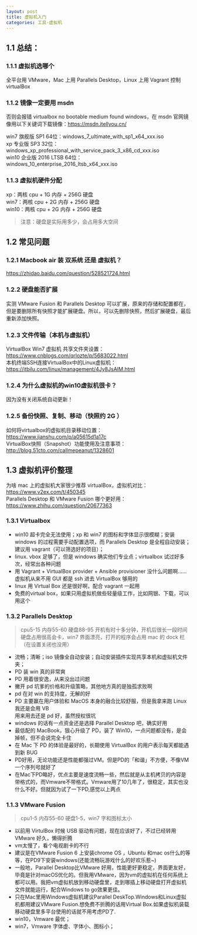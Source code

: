 ```yaml
---
layout: post
title: 虚拟机入门
categories: 工具-虚拟机
---
```

## 1.1 总结：
### 1.1.1 虚拟机选哪个  
全平台用 VMware，Mac 上用 Parallels Desktop，Linux 上用 Vagrant 控制 virtualBox

### 1.1.2 镜像一定要用 msdn 
否则会报错 virtualbox no bootable medium found windows，在 msdn 官网镜像用以下关键词下载镜像：<https://msdn.itellyou.cn/>

win7 旗舰版 SP1 64位：windows_7_ultimate_with_sp1_x64_xxx.iso  
xp 专业版 SP3 32位：windows_xp_professional_with_service_pack_3_x86_cd_xxx.iso  
win10 企业版 2016 LTSB 64位：windows_10_enterprise_2016_ltsb_x64_xxx.iso  

### 1.1.3 虚拟机硬件分配
xp：两核 cpu + 1G 内存 + 256G 硬盘  
win7：两核 cpu + 2G 内存 + 256G 硬盘  
win10：两核 cpu + 2G 内存 + 256G 硬盘  
> 注意：硬盘是实际用多少，会占用多大空间  

## 1.2 常见问题
### 1.2.1 Macbook air 装 双系统 还是 虚拟机？
<https://zhidao.baidu.com/question/528521724.html>

### 1.2.2 硬盘能否扩展
实测 VMware Fusion 和 Parallels Desktop 可以扩展，原来的存储和配置都在，但是要删除所有快照才能扩展硬盘。所以，可以先删除快照，然后扩展硬盘，最后重新添加快照。

### 1.2.3 文件传输（本机与虚拟机）
VirtualBox Win7 虚拟机 共享文件夹设置：<https://www.cnblogs.com/qrlozte/p/5683022.html>    
本机终端SSH连接VirtualBox中的Linux虚拟机：<https://itbilu.com/linux/management/4Jy8JsAIM.html>   

### 1.2.4 为什么虚拟机的win10虚拟机很卡？
因为没有关闭系统自动更新！

### 1.2.5 备份快照、复制、移动（快照约 2G ）
如何将virtualbox的虚拟机目录移动位置：<https://www.jianshu.com/p/a05615d1a17c>   
VirtualBox快照（Snapshot）功能使用及注意事项：<http://blog.51cto.com/callmepeanut/1328601>    


## 1.3 虚拟机评价整理
为啥 mac 上的虚拟机大家很少推荐 virtualBox，虚拟机对比：<https://www.v2ex.com/t/450345>     
Parallels Desktop 和 VMware Fusion 哪个更好用：<https://www.zhihu.com/question/20677363>   

### 1.3.1 Virtualbox
* win10 超卡完全无法使用；xp 和 win7 的图标和字体显示很模糊；安装 windows 的过程需要手动配置选项，而 Parallels Desktop 是全程自动安装；建议用 vagrant（可以筛选好的项目）；  
* linux. vbox 足够了，但是 windows 确实他们专业点；virtualbox 试过好多次，经常出各种问题  
* 用 Vagrant + VirtualBox provider + Ansible provisioner 没什么问题啊……虚拟机从来不用 GUI 都是 ssh 进去 VirtualBox 够用的  
* linux 用 Virtual Box 还是很好啊，配合 vagrant 一起用  
* 免费的virtual box，如果只用虚拟机做些轻量级工作，比如网银、下载，可以用这个

### 1.3.2 Parallels Desktop 
> cpu5-15 内存55-60 硬盘88-95 开机有时十多分钟，开机后很长一段时间硬盘占用很高会卡，win7 界面漂亮，打开的程序会占用 mac 的 dock 栏（在设置关闭也没用）

* 流畅；清晰；iso 镜像全自动安装；自动安装插件实现共享本机和虚拟机文件夹；  
* PD 装 win 真的非常爽  
* PD 用着很安逸，从来没出过问题  
* 撇开 pd 坑爹的价格和升级策略，其他地方真的是独孤求败啊  
* pd 在对 win 的支持度，无解的好  
* PD 主要赢在用户体验和 MacOS 本身的融合比较舒服，但是我拿来跑 Linux 我还是会用 VB  
用来用去还是 pd 好，虽然授权很坑   
* windows 的话有一点资金还是选择 Parallel Desktop 吧，确实好用   
* 最低配的 MacBook，狠心升级了 PD，装了 Win10，一点问题都没有，是会掉帧，但不会说完全卡住  
* 在 Mac 下 PD 的体验是最好的，长期使用 VirtualBox 的用户表示每天都能遇到新 BUG  
* PD好用，无论功能还是性能都强过VM。但是PD的「和谐」不方便，不像VM一个序列号就好了  
* 在Mac下PD略好，优点主要是速度流畅一些，然后就是从主机拷贝的内容是带格式的，而Vmware不带格式。Vmware用了10几年了，很稳定，其实也没什么不好。但就因为试了一下PD,感觉以上两点  

### 1.1.3 VMware Fusion 
> cpu1-5 内存55-60 硬盘1-5，win7 字和图标太小

* 以前用 VirtulBox 时候 USB 驱动有问题，现在应该好了，不过已经转用 VMware 好久，懒得折腾  
* vm太慢了，看个电视剧卡的不行  
* 建议是在VMware Fusion 6 上安装chrome OS ，Ubuntu 和mac os什么的等等，在PD9下安装windows(还能流畅玩游戏什么的好欢乐惹~)  
* 一般地，Parallel Desktop比VMware 好用，性能更好更稳定，界面更友好，毕竟是针对macOS优化的。但我用VMware，因为vm的虚拟机在任何系统上都可以用。我把vm虚拟机放到移动硬盘里，走到哪插上移动硬盘打开虚拟机文件就能运行，配合Windows to go效果更佳。  
* 只在Mac里用Windows虚拟机建议Parallel DeskTop.Windows和Linux虚拟机都用建议VMware Fusion.想免费不折腾的话用Virtual Box.如果虚拟机装载移动硬盘里多平台使用的话就不用考虑PD了.
* win10，Vmware 最优；
* win7，Vmware 字体虚、字体小、图标小；